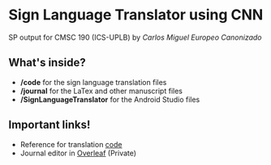 # Sign Language Translator using CNN

SP output for CMSC 190 (ICS-UPLB) by *Carlos Miguel Europeo Canonizado*

## What's inside?

* **/code** for the sign language translation files
* **/journal** for the LaTex and other manuscript files
* **/SignLanguageTranslator** for the Android Studio files

## Important links!

* Reference for translation [code](https://github.com/Evilport2/Sign-Language)
* Journal editor in [Overleaf](https://www.overleaf.com/project/5bba47e85c4dc537fd77ae68) (Private)